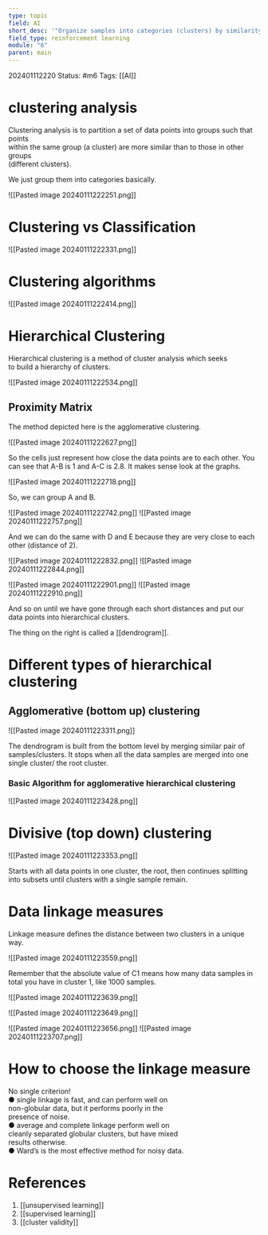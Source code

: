 ```yaml
---
type: topic
field: AI
short_desc: '"Organize samples into categories (clusters) by similarity."'
field_type: reinforcement learning
module: "6"
parent: main
---
```



202401112220
Status: #m6
Tags: [[AI]]

# clustering analysis

Clustering analysis is to partition a set of data points into groups such that points  
within the same group (a cluster) are more similar than to those in other groups  
(different clusters).

We just group them into categories basically.

![[Pasted image 20240111222251.png]]

# Clustering vs Classification

![[Pasted image 20240111222331.png]]

# Clustering algorithms

![[Pasted image 20240111222414.png]]

# Hierarchical Clustering

Hierarchical clustering is a method of cluster analysis which seeks  
to build a hierarchy of clusters.

![[Pasted image 20240111222534.png]]

## Proximity Matrix

The method depicted here is the agglomerative clustering.

![[Pasted image 20240111222627.png]]

So the cells just represent how close the data points are to each other. You can see that A-B is 1 and A-C is 2.8. It makes sense look at the graphs.

![[Pasted image 20240111222718.png]]

So, we can group A and B.

![[Pasted image 20240111222742.png]]
![[Pasted image 20240111222757.png]]

And we can do the same with D and E because they are very close to each other (distance of 2).

![[Pasted image 20240111222832.png]]
![[Pasted image 20240111222844.png]]

![[Pasted image 20240111222901.png]]
![[Pasted image 20240111222910.png]]

And so on until we have gone through each short distances and put our data points into hierarchical clusters.

The thing on the right is called a [[dendrogram]].

# Different types of hierarchical clustering

## Agglomerative (bottom up) clustering

![[Pasted image 20240111223311.png]]

The dendrogram is built from the bottom level by merging similar pair of samples/clusters. It stops when all the data samples are merged into one single cluster/ the root cluster.

### Basic Algorithm for agglomerative hierarchical clustering

![[Pasted image 20240111223428.png]]

# Divisive (top down) clustering

![[Pasted image 20240111223353.png]]

Starts with all data points in one cluster, the root, then continues splitting into subsets until clusters with a single sample remain.

# Data linkage measures
  
Linkage measure defines the distance between two clusters in a unique way.

![[Pasted image 20240111223559.png]]

Remember that the absolute value of C1 means how many data samples in total you have in cluster 1, like 1000 samples.

![[Pasted image 20240111223639.png]]

![[Pasted image 20240111223649.png]]

![[Pasted image 20240111223656.png]]
![[Pasted image 20240111223707.png]]

# How to choose the linkage measure

No single criterion!  
● single linkage is fast, and can perform well on  
non-globular data, but it performs poorly in the  
presence of noise.  
● average and complete linkage perform well on  
cleanly separated globular clusters, but have mixed  
results otherwise.  
● Ward’s is the most effective method for noisy data.
# References

1. [[unsupervised learning]]
2. [[supervised learning]]
3. [[cluster validity]]